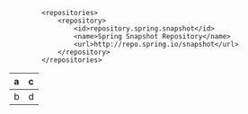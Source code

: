 ```
        <repositories>
            <repository> 
                <id>repository.spring.snapshot</id> 
                <name>Spring Snapshot Repository</name> 
                <url>http://repo.spring.io/snapshot</url> 
            </repository>
        </repositories>
```

| a | c |
| :--- | :--- |
| b | d |



